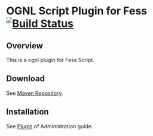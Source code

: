 OGNL Script Plugin for Fess [![Build Status](https://travis-ci.org/codelibs/fess-script-ognl.svg?branch=master)](https://travis-ci.org/codelibs/fess-script-ognl)
==========================

## Overview

This is a ognl plugin for Fess Script.

## Download

See [Maven Repository](http://central.maven.org/maven2/org/codelibs/fess/fess-script-ognl/).

## Installation

See [Plugin](https://fess.codelibs.org/13.12/admin/plugin-guide.html) of Administration guide.

